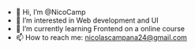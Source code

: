 - 👋 Hi, I’m @NicoCamp
- 👀 I’m interested in Web development and UI
- 🌱 I’m currently learning Frontend on a online course
- 📫 How to reach me: nicolascampana24@gmail.com

<!---
NicoCamp/NicoCamp is a ✨ special ✨ repository because its `README.md` (this file) appears on your GitHub profile.
You can click the Preview link to take a look at your changes.
--->
